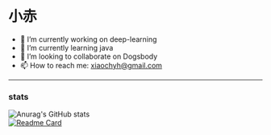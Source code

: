 # 小赤
- 🔭 I’m currently working on deep-learning
- 🌱 I’m currently learning java
- 👯 I’m looking to collaborate on Dogsbody
- 📫 How to reach me: xiaochyh@gmail.com
***
### stats
![Anurag's GitHub stats](https://github-readme-stats.vercel.app/api?username=chyhhwen&show_icons=true&theme=transparent)\
[![Readme Card](https://github-readme-stats.vercel.app/api/pin/?username=chyhhwen&repo=eraser_robot)](https://github.com/chyhhwen/eraser_robot)


